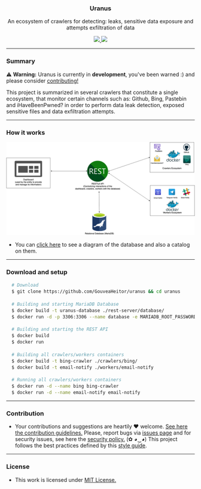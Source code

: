 <p align="center">
  <h3 align="center">Uranus</h3>
  <p align="center">An ecosystem of crawlers for detecting: leaks, sensitive data exposure and attempts exfiltration of data</p>
  <p align="center">
    <a href="/LICENSE.md">
      <img src="https://img.shields.io/badge/license-MIT-blue.svg">
    </a>
    <a href="https://github.com/GouveaHeitor/uranus/releases">
      <img src="https://img.shields.io/badge/version-0.1.4-blue.svg">
    </a>
  </p>
</p>

---

### Summary

⚠️ __Warning:__ Uranus is currently in __development__, you've been warned :) and please consider [contributing!](/.github/CONTRIBUTING.md)

This project is summarized in several crawlers that constitute a single ecosystem, that monitor certain channels such as: Github, Bing, Pastebin and iHaveBeenPwned? in order to perform data leak detection, exposed sensitive files and data exfiltration attempts.

---

### How it works

![Image](/files/Diagram.png)


- You can [click here](/rest-server/database/README.md) to see a diagram of the database and also a catalog on them.

---

### Download and setup

```bash
  # Download
  $ git clone https://github.com/GouveaHeitor/uranus && cd uranus

  # Building and starting MariaDB Database
  $ docker build -t uranus-database ./rest-server/database/
  $ docker run -d -p 3306:3306 --name database -e MARIADB_ROOT_PASSWORD=mypassword uranus-database

  # Building and starting the REST API
  $ docker build
  $ docker run

  # Building all crawlers/workers containers
  $ docker build -t bing-crawler ./crawlers/bing/
  $ docker build -t email-notify ./workers/email-notify

  # Running all crawlers/workers containers
  $ docker run -d --name bing bing-crawler
  $ docker run -d --name email-notify email-notify
```

---

### Contribution

- Your contributions and suggestions are heartily ♥ welcome. [See here the contribution guidelines.](/.github/CONTRIBUTING.md) Please, report bugs via [issues page](https://github.com/GouveaHeitor/uranus/issues) and for security issues, see here the [security policy.](/SECURITY.md) (✿ ◕‿◕) This project follows the best practices defined by this [style guide](https://heitorgouvea.me/projects/perl-style-guide).

---

### License

- This work is licensed under [MIT License.](/LICENSE.md)